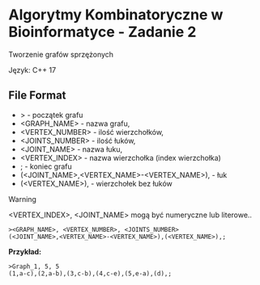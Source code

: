 # Algorytmy Kombinatoryczne w Bioinformatyce - Zadanie 2
Tworzenie grafów sprzężonych

Język: C++ 17

## File Format

- \> - początek grafu
- <GRAPH_NAME> - nazwa grafu,
- <VERTEX_NUMBER> - ilość wierzchołków,
- <JOINTS_NUMBER> - ilość łuków,
- <JOINT_NAME> - nazwa łuku,
- <VERTEX_INDEX> - nazwa wierzchołka (index wierzchołka)
- ; - koniec grafu
- (<JOINT_NAME>,<VERTEX_NAME>-<VERTEX_NAME>), - łuk
- (<VERTEX_NAME>), - wierzchołek bez łuków

> [!WARNING]  
> <VERTEX_INDEX>, <JOINT_NAME> mogą być numeryczne lub literowe..

```
><GRAPH_NAME>, <VERTEX_NUMBER>, <JOINTS_NUMBER>
(<JOINT_NAME>,<VERTEX_NAME>-<VERTEX_NAME>),(<VERTEX_NAME>),;
```

**Przykład:**

```
>Graph_1, 5, 5
(1,a-c),(2,a-b),(3,c-b),(4,c-e),(5,e-a),(d),;
```
